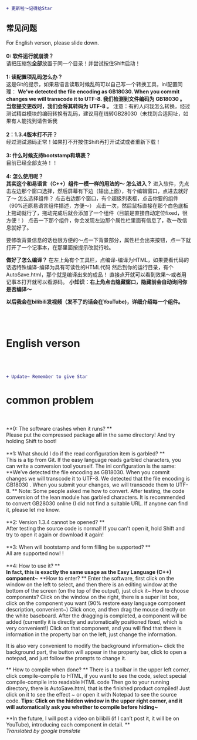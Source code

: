  ```diff
+ 更新啦～记得给Star
```
 
 ## 常见问题
 For English verson, please slide down.
<br><br>
**0: 软件运行就崩溃？**
<br>
请把压缩包**全部**放置于同一个目录！并尝试按住Shift启动！
<br><br>
**1: 读配置项乱码怎么办？**
<br>
这是Git的提示，如果易语言读取时候乱码可以自己写一个转换工具，ini配置同理：
**We’ve detected the file encoding as GB18030. When you commit changes we will transcode it to UTF-8.
我们检测到文件编码为 GB18030 。 当您提交更改时，我们会将其转码为 UTF-8 。**
注意：有的人问我怎么转换，经过测试精益模块的编码转换有乱码，建议用在线转GB28030（未找到合适网址，如果有人能找到请告诉我
<br><br>
**2：1.3.4版本打不开？**
<br>
经过测试源码正常！如果打不开按住Shift再打开试试或者重新下载！
<br><br>
**3: 什么时候支持bootstamp和填表？**
<br>
目前已经全部支持！！
<br><br>
**4: 怎么使用呢？**
<br>
**其实这个和易语言（C++）组件一模一样的用法的～**
**怎么进入？**
进入软件，先点击左边那个窗口选择，然后屏幕有下边（输出上面），有个编辑窗口，点进去就好了～
怎么选择组件？
点击右边那个窗口，有个超级列表框，点击你要的组件（90%还原易语言组件描述，方便～）
点击一次，然后鼠标直接在那个白色底板上拖动就行了，拖动完成后就会添加了一个组件（目前是直接自动定位fixed，很方便！）
点击一下那个组件，你会发现左边那个属性栏里面有信息了，改一改信息就好了。

要修改背景信息的话也很方便的～点一下背景部分，属性栏会出来按钮，点一下就打开了一个记事本，在那里面按提示改就行啦。

**做好了怎么编译？**
在左上角有个工具栏，点编译-编译为HTML，如果要看代码的话选特殊编译-编译为具有可读性的HTML代码
然后到你的运行目录，有个AutoSave.html，那个就是编译出来的成品！
直接点开就可以看到效果～或者用记事本打开就可以看源码。
**小知识：右上角点击隐藏窗口，隐藏前会自动询问你是否编译～**


**以后我会在bilibili发视频（发不了的话会在YouTube)，详细介绍每一个组件。**

<br><br>
# English verson
<br><br>
``` diff
+ Update~ Remember to give Star
```
 
# common problem

<br><br>
**0: The software crashes when it runs? **
<br>
Please put the compressed package **all** in the same directory! And try holding Shift to boot!
<br><br>
**1: What should I do if the read configuration item is garbled? **
<br>
This is a tip from Git. If the easy language reads garbled characters, you can write a conversion tool yourself. The ini configuration is the same:
**We’ve detected the file encoding as GB18030. When you commit changes we will transcode it to UTF-8.
We detected that the file encoding is GB18030 . When you submit your changes, we will transcode them to UTF-8. **
Note: Some people asked me how to convert. After testing, the code conversion of the lean module has garbled characters. It is recommended to convert GB28030 online (I did not find a suitable URL. If anyone can find it, please let me know.
<br><br>
**2: Version 1.3.4 cannot be opened? **
<br>
After testing the source code is normal! If you can't open it, hold Shift and try to open it again or download it again!
<br><br>
**3: When will bootstamp and form filling be supported? **
<br>
All are supported now! !
<br><br>
**4: How to use it? **
<br>
**In fact, this is exactly the same usage as the Easy Language (C++) component~**
**How to enter? **
Enter the software, first click on the window on the left to select, and then there is an editing window at the bottom of the screen (on the top of the output), just click it~
How to choose components?
Click on the window on the right, there is a super list box, click on the component you want (90% restore easy language component description, convenient~)
Click once, and then drag the mouse directly on the white baseboard. After the dragging is completed, a component will be added (currently it is directly and automatically positioned fixed, which is very convenient!)
Click on that component, and you will find that there is information in the property bar on the left, just change the information.

It is also very convenient to modify the background information~ click the background part, the button will appear in the property bar, click to open a notepad, and just follow the prompts to change it.

** How to compile when done? **
There is a toolbar in the upper left corner, click compile-compile to HTML, if you want to see the code, select special compile-compile into readable HTML code
Then go to your running directory, there is AutoSave.html, that is the finished product compiled!
Just click on it to see the effect ~ or open it with Notepad to see the source code.
**Tips: Click on the hidden window in the upper right corner, and it will automatically ask you whether to compile before hiding~**


**In the future, I will post a video on bilibili (if I can’t post it, it will be on YouTube), introducing each component in detail. **
<br>
*Translated by google translate*
